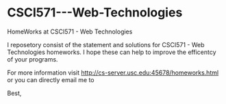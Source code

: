 # CSCI571---Web-Technologies
HomeWorks at CSCI571 - Web Technologies

I reposetory consist of the statement and solutions for CSCI571 - Web Technologies homeworks.
I hope these can help to improve the efficentcy of your programs. 

For more information visit http://cs-server.usc.edu:45678/homeworks.html or you can directly email me to 

Best, 

